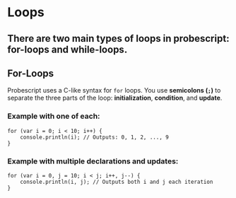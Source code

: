 # Loops
## There are two main types of loops in probescript: for-loops and while-loops.

## For-Loops

Probescript uses a C-like syntax for `for` loops. You use **semicolons (`;`)** to separate the three parts of the loop: **initialization**, **condition**, and **update**.

### Example with one of each:

```probe
for (var i = 0; i < 10; i++) {
    console.println(i); // Outputs: 0, 1, 2, ..., 9
}
```

### Example with multiple declarations and updates:

```probe
for (var i = 0, j = 10; i < j; i++, j--) {
    console.println(i, j); // Outputs both i and j each iteration
}
```